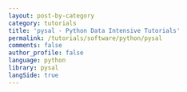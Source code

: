 ```yaml
---
layout: post-by-category
category: tutorials
title: 'pysal - Python Data Intensive Tutorials'
permalink: /tutorials/software/python/pysal
comments: false
author_profile: false
language: python
library: pysal
langSide: true
---
```

